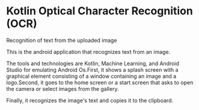# Kotlin Optical Character Recognition (OCR)

Recognition of text from the uploaded image

This is the android application that recognizes text from an image.

The tools and technologies are Kotlin, Machine Learning, and Android Studio for emulating Android Os.First, it shows a splash screen with a graphical element consisting of a window containing an image and a logo.Second, it goes to the home screen or a start screen that asks to open the camera or select images from the gallery.

Finally, it recognizes the image's text and copies it to the clipboard.

